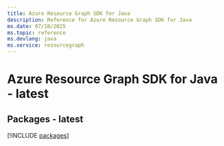 ```yaml
---
title: Azure Resource Graph SDK for Java
description: Reference for Azure Resource Graph SDK for Java
ms.date: 07/10/2025
ms.topic: reference
ms.devlang: java
ms.service: resourcegraph
---
```

# Azure Resource Graph SDK for Java - latest
## Packages - latest
[!INCLUDE [packages](resource-graph-index.md)]